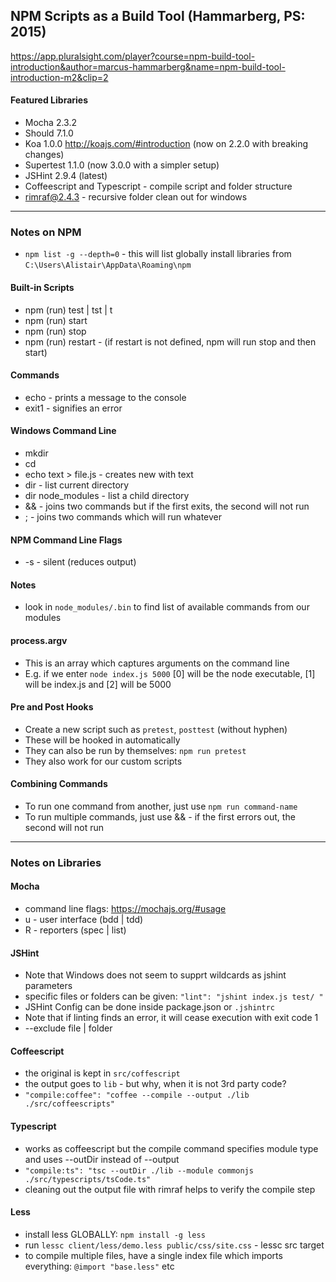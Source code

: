 ## NPM Scripts as a Build Tool (Hammarberg, PS: 2015)

https://app.pluralsight.com/player?course=npm-build-tool-introduction&author=marcus-hammarberg&name=npm-build-tool-introduction-m2&clip=2

#### Featured Libraries 
- Mocha 2.3.2
- Should 7.1.0
- Koa 1.0.0 http://koajs.com/#introduction (now on 2.2.0 with breaking changes)
- Supertest 1.1.0  (now 3.0.0 with a simpler setup)
- JSHint 2.9.4 (latest)
- Coffeescript and Typescript - compile script and folder structure  
- rimraf@2.4.3 - recursive folder clean out for windows  
---
### Notes on NPM 
- `npm list -g --depth=0` - this will list globally install libraries from `C:\Users\Alistair\AppData\Roaming\npm`

#### Built-in Scripts
- npm (run) test | tst | t
- npm (run) start 
- npm (run) stop 
- npm (run) restart - (if restart is not defined, npm will run stop and then start) 

#### Commands 
- echo - prints a message to the console
- exit1 - signifies an error 

#### Windows Command Line 
- mkdir 
- cd 
- echo text > file.js - creates new with text
- dir - list current directory 
- dir node_modules - list a child directory 
- && - joins two commands but if the first exits, the second will not run 
- ; - joins two commands which will run whatever  

#### NPM Command Line Flags 
- -s - silent (reduces output)

#### Notes
- look in `node_modules/.bin` to find list of available commands from our modules 

#### process.argv
- This is an array which captures arguments on the command line 
- E.g. if we enter `node index.js 5000` [0] will be the node executable, [1] will be index.js and [2] will be 5000

#### Pre and Post Hooks 
- Create a new script such as `pretest`, `posttest` (without hyphen)
- These will be hooked in automatically  
- They can also be run by themselves: `npm run pretest`  
- They also work for our custom scripts  

#### Combining Commands 
- To run one command from another, just use `npm run command-name`  
- To run multiple commands, just use && - if the first errors out, the second will not run

---
### Notes on Libraries 

#### Mocha 
- command line flags: https://mochajs.org/#usage 
- u - user interface (bdd | tdd)
- R - reporters (spec | list)

#### JSHint 
- Note that Windows does not seem to supprt wildcards as jshint parameters 
- specific files or folders can be given: `"lint": "jshint index.js test/ "`
- JSHint Config can be done inside package.json or `.jshintrc`
- Note that if linting finds an error, it will cease execution with exit code 1  
- --exclude file | folder 

#### Coffeescript 
- the original is kept in `src/coffescript` 
- the output goes to `lib` - but why, when it is not 3rd party code?  
- `"compile:coffee": "coffee --compile --output ./lib ./src/coffeescripts"`  

#### Typescript 
- works as coffeescript but the compile command specifies module type and uses --outDir instead of --output
- `"compile:ts": "tsc --outDir ./lib --module commonjs ./src/typescripts/tsCode.ts"`
- cleaning out the output file with rimraf helps to verify the compile step

#### Less
- install less GLOBALLY: `npm install -g less`
- run `lessc client/less/demo.less public/css/site.css` - lessc src target
- to compile multiple files, have a single index file which imports everything: `@import "base.less"` etc 
